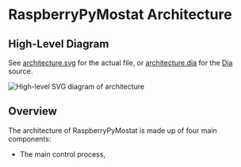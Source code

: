 RaspberryPyMostat Architecture
==============================

High-Level Diagram
------------------

See [architecture.svg](architecture.svg) for the actual file, or [architecture.dia](architecture.dia) for the [Dia](https://wiki.gnome.org/Apps/Dia/) source.

![High-level SVG diagram of architecture](https://cdn.rawgit.com/jantman/RaspberryPyMostat/PoC/architecture.svg)

Overview
--------

The architecture of RaspberryPyMostat is made up of four main components:

* The main control process, 
